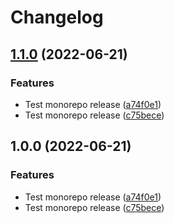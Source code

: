 # Changelog

## [1.1.0](https://github.com/abhishekshukla247/guestbook-gitops/compare/v1.0.0...v1.1.0) (2022-06-21)


### Features

* Test monorepo release ([a74f0e1](https://github.com/abhishekshukla247/guestbook-gitops/commit/a74f0e1a06715f162032de11440d5a7890aca53a))
* Test monorepo release ([c75bece](https://github.com/abhishekshukla247/guestbook-gitops/commit/c75becefb5610a8907d4d08c445d81572dc56540))

## 1.0.0 (2022-06-21)


### Features

* Test monorepo release ([a74f0e1](https://github.com/abhishekshukla247/guestbook-gitops/commit/a74f0e1a06715f162032de11440d5a7890aca53a))
* Test monorepo release ([c75bece](https://github.com/abhishekshukla247/guestbook-gitops/commit/c75becefb5610a8907d4d08c445d81572dc56540))
